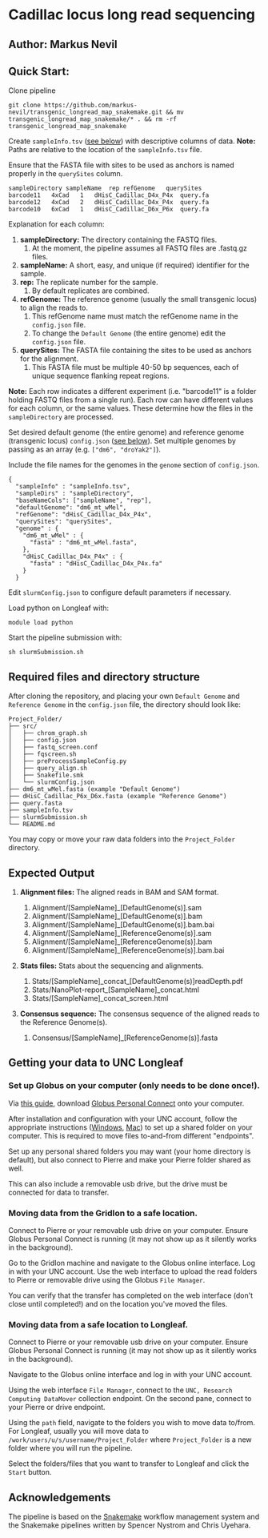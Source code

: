 # Cadillac locus long read sequencing
## Author: Markus Nevil

## Quick Start:

Clone pipeline
```
git clone https://github.com/markus-nevil/transgenic_longread_map_snakemake.git && mv transgenic_longread_map_snakemake/* . && rm -rf transgenic_longread_map_snakemake

```

Create `sampleInfo.tsv` ([see below](#sampleInfo)) with descriptive columns of data.
**Note:** Paths are relative to the location of the `sampleInfo.tsv` file.

Ensure that the FASTA file with sites to be used as anchors is named properly in the `querySites` column.

```
sampleDirectory	sampleName	rep	refGenome	querySites
barcode11	4xCad	1	dHisC_Cadillac_D4x_P4x	query.fa
barcode12	4xCad	2	dHisC_Cadillac_D4x_P4x	query.fa
barcode10	6xCad	1	dHisC_Cadillac_D6x_P6x	query.fa
```
Explanation for each column:
1. **sampleDirectory:** The directory containing the FASTQ files.
   1. At the moment, the pipeline assumes all FASTQ files are .fastq.gz files.
2. **sampleName:** A short, easy, and unique (if required) identifier for the sample.
3. **rep:** The replicate number for the sample.
   1. By default replicates are combined.
4. **refGenome:** The reference genome (usually the small transgenic locus) to align the reads to.
   1. This refGenome name must match the refGenome name in the `config.json` file.
   2. To change the `Default Genome` (the entire genome) edit the `config.json` file.
5. **querySites:** The FASTA file containing the sites to be used as anchors for the alignment.
	1. This FASTA file must be multiple 40-50 bp sequences, each of unique sequence flanking repeat regions.

**Note:** Each row indicates a different experiment (i.e. "barcode11" is a folder holding FASTQ files from a single run).
Each row can have different values for each column, or the same values. These determine how the files in the `sampleDirectory` are processed.



Set desired default genome (the entire genome) and reference genome (transgenic locus)  `config.json` ([see below](#config)). Set multiple genomes by passing as an array (e.g. `["dm6", "droYak2"]`).

Include the file names for the genomes in the `genome` section of `config.json`.

```
{
  "sampleInfo" : "sampleInfo.tsv",
  "sampleDirs" : "sampleDirectory",
  "baseNameCols": ["sampleName", "rep"],
  "defaultGenome": "dm6_mt_wMel",
  "refGenome": "dHisC_Cadillac_D4x_P4x",
  "querySites": "querySites",
  "genome" : {
	"dm6_mt_wMel" : {
	  "fasta" : "dm6_mt_wMel.fasta",
	},
	"dHisC_Cadillac_D4x_P4x" : {
	  "fasta" : "dHisC_Cadillac_D4x_P4x.fa"
	}
  }
```

Edit `slurmConfig.json` to configure default parameters if necessary.

Load python on Longleaf with:
```
module load python
```

Start the pipeline submission with:
```
sh slurmSubmission.sh
```

## Required files and directory structure

After cloning the repository, and placing your own `Default Genome` and `Reference Genome` in the `config.json` file, the directory should look like:

```
Project_Folder/
├── src/
│   ├── chrom_graph.sh
│   ├── config.json
│   ├── fastq_screen.conf
│   ├── fqscreen.sh
│   ├── preProcessSampleConfig.py
│   ├── query_align.sh
│   ├── Snakefile.smk
│   └── slurmConfig.json
├── dm6_mt_wMel.fasta (example "Default Genome")
├── dHisC_Cadillac_P6x_D6x.fasta (example "Reference Genome")
├── query.fasta
├── sampleInfo.tsv
├── slurmSubmission.sh
└── README.md
```
You may copy or move your raw data folders into the `Project_Folder` directory.

## Expected Output

1. **Alignment files:** The aligned reads in BAM and SAM format.
   1. Alignment/[SampleName]_[DefaultGenome(s)].sam
   2. Alignment/[SampleName]_[DefaultGenome(s)].bam
   3. Alignment/[SampleName]_[DefaultGenome(s)].bam.bai
   4. Alignment/[SampleName]_[ReferenceGenome(s)].sam
   5. Alignment/[SampleName]_[ReferenceGenome(s)].bam
   6. Alignment/[SampleName]_[ReferenceGenome(s)].bam.bai
   

2. **Stats files:** Stats about the sequencing and alignments.
   1. Stats/[SampleName]\_concat\_[DefaultGenome(s)]readDepth.pdf
   2. Stats/NanoPlot-report_[SampleName]_concat.html
   3. Stats/[SampleName]\_concat\_screen.html


3. **Consensus sequence:** The consensus sequence of the aligned reads to the Reference Genome(s).
   1. Consensus/[SampleName]_[ReferenceGenome(s)].fasta

## Getting your data to UNC Longleaf

### Set up Globus on your computer (only needs to be done once!).

Via [this guide](https://docs.globus.org/globus-connect-personal/install/), download [Globus Personal Connect](https://app.globus.org/collections/gcp) onto your computer.

After installation and configuration with your UNC account, follow the appropriate instructions ([Windows](https://docs.globus.org/globus-connect-personal/install/windows/#configuration), [Mac](https://docs.globus.org/globus-connect-personal/install/mac/#configuration))
to set up a shared folder on your computer. This is required to move files to-and-from different "endpoints".

Set up any personal shared folders you may want (your home directory is default), but also connect to Pierre and make your Pierre folder shared as well.

This can also include a removable usb drive, but the drive must be connected for data to transfer.

### Moving data from the GridIon to a safe location.

Connect to Pierre or your removable usb drive on your computer. Ensure Globus Personal Connect is running (it may not show up as it silently works in the background).

Go to the GridIon machine and navigate to the Globus online interface. Log in with your UNC account. Use the web interface to upload the read folders to Pierre or removable drive using the Globus `File Manager`.

You can verify that the transfer has completed on the web interface (don't close until completed!) and on the location you've moved the files.

### Moving data from a safe location to Longleaf.

Connect to Pierre or your removable usb drive on your computer. Ensure Globus Personal Connect is running (it may not show up as it silently works in the background).

Navigate to the Globus online interface and log in with your UNC account.

Using the web interface `File Manager`, connect to the `UNC, Research Computing DataMover` collection endpoint. On the second pane, connect to your Pierre or drive endpoint.

Using the `path` field, navigate to the folders you wish to move data to/from. For Longleaf, usually you will move data to `/work/users/u/s/username/Project_Folder` where `Project_Folder` is a new folder where you will run the pipeline.

Select the folders/files that you want to transfer to Longleaf and click the `Start` button.


## Acknowledgements
The pipeline is based on the [Snakemake](https://snakemake.readthedocs.io/en/stable/) workflow management system and the Snakemake pipelines written by Spencer Nystrom and Chris Uyehara.



